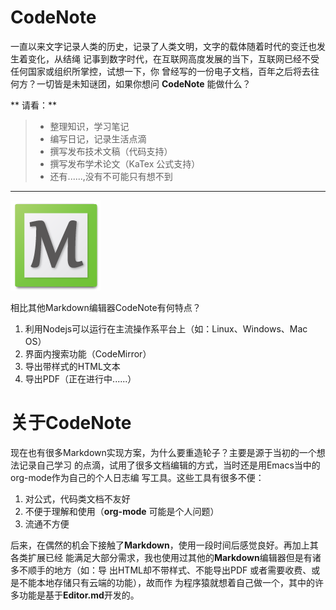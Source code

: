 CodeNote
============

一直以来文字记录人类的历史，记录了人类文明，文字的载体随着时代的变迁也发生着变化，从结绳
记事到数字时代，在互联网高度发展的当下，互联网已经不受任何国家或组织所掌控，试想一下，你
曾经写的一份电子文档，百年之后将去往何方？一切皆是未知谜团，如果你想问 **CodeNote**
能做什么？

** 请看：**

> * 整理知识，学习笔记
> * 编写日记，记录生活点滴
> * 撰写发布技术文稿（代码支持）
> * 撰写发布学术论文（KaTex 公式支持）
> * 还有......,没有不可能只有想不到


-------
![](images/logos/codenote-logo-114x114.png)

相比其他Markdown编辑器CodeNote有何特点？

1. 利用Nodejs可以运行在主流操作系平台上（如：Linux、Windows、Mac OS）
2. 界面内搜索功能（CodeMirror）
3. 导出带样式的HTML文本
4. 导出PDF（正在进行中......）

关于CodeNote
============
现在也有很多Markdown实现方案，为什么要重造轮子？主要是源于当初的一个想法记录自己学习
的点滴，试用了很多文档编辑的方式，当时还是用Emacs当中的org-mode作为自己的个人日志编
写工具。这些工具有很多不便：

1. 对公式，代码类文档不友好
2. 不便于理解和使用（**org-mode** 可能是个人问题）
3. 流通不方便

后来，在偶然的机会下接触了**Markdown**，使用一段时间后感觉良好。再加上其各类扩展已经
能满足大部分需求，我也使用过其他的**Markdown**编辑器但是有诸多不顺手的地方（如：导
出HTML却不带样式、不能导出PDF 或者需要收费、或是不能本地存储只有云端的功能），故而作
为程序猿就想着自己做一个，其中的许多功能是基于**Editor.md**开发的。
